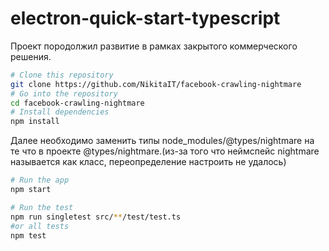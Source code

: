 # electron-quick-start-typescript

Проект породолжил развитие в рамках закрытого коммерческого решения.

```bash
# Clone this repository
git clone https://github.com/NikitaIT/facebook-crawling-nightmare
# Go into the repository
cd facebook-crawling-nightmare
# Install dependencies
npm install
```

Далее необходимо заменить типы node_modules/@types/nightmare на те что в проекте @types/nightmare.(из-за того что неймспейс nightmare называется как класс, переопределение настроить не удалось)

```bash
# Run the app
npm start
```

```bash
# Run the test
npm run singletest src/**/test/test.ts
#or all tests
npm test
```
